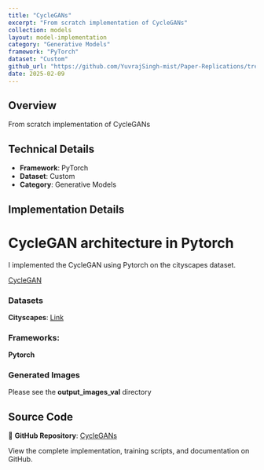 ```yaml
---
title: "CycleGANs"
excerpt: "From scratch implementation of CycleGANs"
collection: models
layout: model-implementation
category: "Generative Models"
framework: "PyTorch"
dataset: "Custom"
github_url: "https://github.com/YuvrajSingh-mist/Paper-Replications/tree/master/CycleGANs"
date: 2025-02-09
---
```


## Overview
From scratch implementation of CycleGANs

## Technical Details
- **Framework**: PyTorch
- **Dataset**: Custom
- **Category**: Generative Models

## Implementation Details

# CycleGAN architecture in Pytorch

I implemented the CycleGAN using Pytorch on the cityscapes dataset.

[CycleGAN](https://arxiv.org/abs/1703.10593)


### Datasets

**Cityscapes**: [Link](https://github.com/junyanz/pytorch-CycleGAN-and-pix2pix)

### Frameworks:
**Pytorch**

### Generated Images
Please see the **output_images_val** directory

## Source Code
📁 **GitHub Repository**: [CycleGANs](https://github.com/YuvrajSingh-mist/Paper-Replications/tree/master/CycleGANs)

View the complete implementation, training scripts, and documentation on GitHub.
